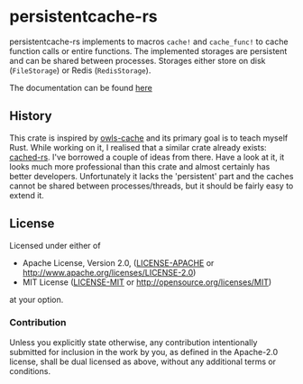 # persistentcache-rs

persistentcache-rs implements to macros `cache!` and `cache_func!` to cache function calls or entire functions.
The implemented storages are persistent and can be shared between processes.
Storages either store on disk (`FileStorage`) or Redis (`RedisStorage`).

The documentation can be found [here](https://stefan-k.github.io/rust/persistentcache)

## History

This crate is inspired by [owls-cache](https://github.com/havoc-io/owls-cache) and its primary goal is to teach myself Rust.
While working on it, I realised that a similar crate already exists: [cached-rs](https://github.com/jaemk/cached).
I've borrowed a couple of ideas from there.
Have a look at it, it looks much more professional than this crate and almost certainly has better developers.
Unfortunately it lacks the 'persistent' part and the caches cannot be shared between processes/threads, but it should be fairly easy to extend it.

## License

Licensed under either of

  * Apache License, Version 2.0, ([LICENSE-APACHE](LICENSE-APACHE) or http://www.apache.org/licenses/LICENSE-2.0)
  * MIT License ([LICENSE-MIT](LICENSE-MIT) or http://opensource.org/licenses/MIT)

at your option.

### Contribution

Unless you explicitly state otherwise, any contribution intentionally submitted
for inclusion in the work by you, as defined in the Apache-2.0 license, shall be dual licensed as above, without any
additional terms or conditions.
